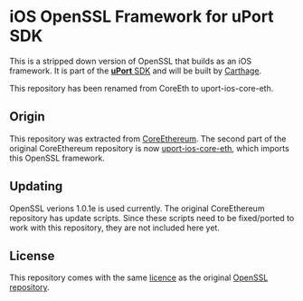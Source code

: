 # iOS OpenSSL Framework for uPort SDK

This is a stripped down version of OpenSSL that builds as an iOS framework. It is part of the [**uPort** SDK](https://github.com/uport-project/uport-ios-sdk) and will be built by [Carthage](https://github.com/Carthage/Carthage).

This repository has been renamed from CoreEth to uport-ios-core-eth.

## Origin

This repository was extracted from [CoreEthereum](https://github.com/wjmelements/CoreEthereum). The second part of the original CoreEthereum repository is now [uport-ios-core-eth](https://github.com/uport-project/uport-ios-core-eth), which imports this OpenSSL framework.

## Updating

OpenSSL verions 1.0.1e is used currently. The original CoreEthereum repository has update scripts. Since these scripts need to be fixed/ported to work with this repository, they are not included here yet.

## License

This repository comes with the same [licence](LICENSE.txt) as the original [OpenSSL repository](https://github.com/openssl/openssl).
